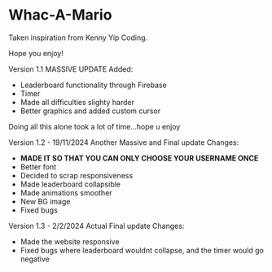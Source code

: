# Whac-A-Mario
Taken inspiration from Kenny Yip Coding.

Hope you enjoy!

Version 1.1
MASSIVE UPDATE
Added:
- Leaderboard functionality through Firebase
- Timer
- Made all difficulties slighty harder
- Better graphics and added custom cursor

Doing all this alone took a lot of time...hope u enjoy

Version 1.2 - 19/11/2024
Another Massive and Final update
Changes:
- **MADE IT SO THAT YOU CAN ONLY CHOOSE YOUR USERNAME ONCE**
- Better font
- Decided to scrap responsiveness
- Made leaderboard collapsible
- Made animations smoother
- New BG image
- Fixed bugs

Version 1.3 - 2/2/2024
Actual Final update
Changes:
- Made the website responsive
- Fixed bugs where leaderboard wouldnt collapse, and the timer would go negative
